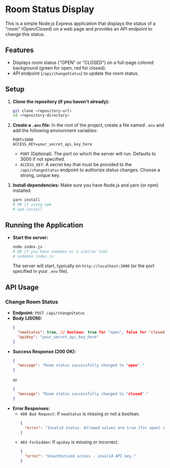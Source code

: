 # Room Status Display

This is a simple Node.js Express application that displays the status of a "room" (Open/Closed) on a web page and provides an API endpoint to change this status.

## Features

-   Displays room status ("OPEN" or "CLOSED") on a full-page colored background (green for open, red for closed).
-   API endpoint (`/api/changeStatus`) to update the room status.

## Setup

1.  **Clone the repository (if you haven't already):**
    ```bash
    git clone <repository-url>
    cd <repository-directory>
    ```

2.  **Create a `.env` file:**
    In the root of the project, create a file named `.env` and add the following environment variables:
    ```env
    PORT=3000
    ACCESS_KEY=your_secret_api_key_here
    ```
    -   `PORT` (Optional): The port on which the server will run. Defaults to 3000 if not specified.
    -   `ACCESS_KEY`: A secret key that must be provided to the `/api/changeStatus` endpoint to authorize status changes. Choose a strong, unique key.

3.  **Install dependencies:**
    Make sure you have Node.js and yarn (or npm) installed.
    ```bash
    yarn install
    # OR if using npm
    # npm install
    ```

## Running the Application

-   **Start the server:**
    ```bash
    node index.js
    # OR if you have nodemon or a similar tool
    # nodemon index.js
    ```
    The server will start, typically on `http://localhost:3000` (or the port specified in your `.env` file).

## API Usage

### Change Room Status

-   **Endpoint:** `POST /api/changeStatus`
-   **Body (JSON):**
    ```json
    {
      "newStatus": true, // boolean: true for "open", false for "closed"
      "apiKey": "your_secret_api_key_here"
    }
    ```
-   **Success Response (200 OK):**
    ```json
    {
      "message": "Room status successfully changed to "open"."
    }
    ```
    or
    ```json
    {
      "message": "Room status successfully changed to "closed"."
    }
    ```
-   **Error Responses:**
    -   `400 Bad Request`: If `newStatus` is missing or not a boolean.
        ```json
        {
          "error": "Invalid status. Allowed values are true (for open) or false (for close)."
        }
        ```
    -   `403 Forbidden`: If `apiKey` is missing or incorrect.
        ```json
        {
          "error": "Unauthorized access - invalid API key."
        }
        ```
